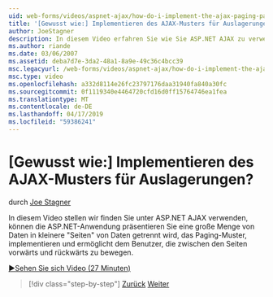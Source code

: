 ```yaml
---
uid: web-forms/videos/aspnet-ajax/how-do-i-implement-the-ajax-paging-pattern
title: '[Gewusst wie:] Implementieren des AJAX-Musters für Auslagerungen? | Microsoft-Dokumentation'
author: JoeStagner
description: In diesem Video erfahren Sie wie Sie ASP.NET AJAX zu verwenden, um das Paging-Muster, implementieren die ASP.NET-Anwendung eine große Datenmenge Bein stellen dadurch...
ms.author: riande
ms.date: 03/06/2007
ms.assetid: deba7d7e-3da2-48a1-8a9e-49c36c4bcc39
msc.legacyurl: /web-forms/videos/aspnet-ajax/how-do-i-implement-the-ajax-paging-pattern
msc.type: video
ms.openlocfilehash: a332d8114e26fc23797176daa31940fa840a30fc
ms.sourcegitcommit: 0f1119340e4464720cfd16d0ff15764746ea1fea
ms.translationtype: MT
ms.contentlocale: de-DE
ms.lasthandoff: 04/17/2019
ms.locfileid: "59386241"
---
```

# <a name="how-do-i-implement-the-ajax-paging-pattern"></a>[Gewusst wie:] Implementieren des AJAX-Musters für Auslagerungen?

durch [Joe Stagner](https://github.com/JoeStagner)

In diesem Video stellen wir finden Sie unter ASP.NET AJAX verwenden, können die ASP.NET-Anwendung präsentieren Sie eine große Menge von Daten in kleinere "Seiten" von Daten getrennt wird, das Paging-Muster, implementieren und ermöglicht dem Benutzer, die zwischen den Seiten vorwärts und rückwärts zu bewegen.

[&#9654;Sehen Sie sich Video (27 Minuten)](https://channel9.msdn.com/Blogs/ASP-NET-Site-Videos/how-do-i-implement-the-ajax-paging-pattern)

> [!div class="step-by-step"]
> [Zurück](how-do-i-implement-the-predictive-fetch-pattern-for-ajax.md)
> [Weiter](how-do-i-implement-the-ajax-incremental-page-display-pattern.md)
